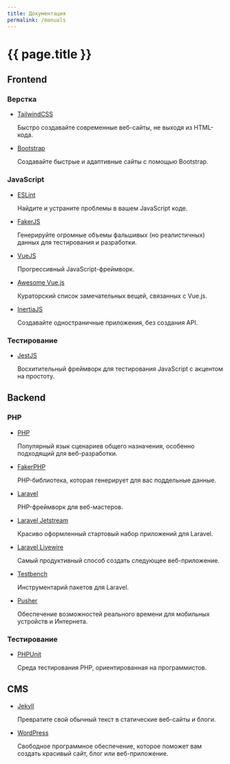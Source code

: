 ```yaml
---
title: Документация
permalink: /manuals
---
```


# {{ page.title }}

## Frontend

### Верстка

-   [TailwindCSS](https://tailwindcss.ru/)

    Быстро создавайте современные веб-сайты, не выходя из HTML-кода.

-   [Bootstrap](https://getbootstrap.com/)

    Создавайте быстрые и адаптивные сайты с помощью Bootstrap.

### JavaScript

-   [ESLint](https://eslint.org/)

    Найдите и устраните проблемы в вашем JavaScript коде.

-   [FakerJS](https://fakerjs.dev/)

    Генерируйте огромные объемы фальшивых (но реалистичных) данных для
    тестирования и разработки.

-   [VueJS](https://v3.ru.vuejs.org/)

    Прогрессивный JavaScript-фреймворк.

-   [Awesome Vue.js](https://github.com/vuejs/awesome-vue)

    Кураторский список замечательных вещей, связанных с Vue.js.

-   [InertiaJS](https://inertiajs.ru/)

    Создавайте одностраничные приложения, без создания API.

### Тестирование

-   [JestJS](https://jestjs.io/ru/)

    Восхитительный фреймворк для тестирования JavaScript с акцентом на простоту.

## Backend

### PHP

-   [PHP](https://www.php.net/)

    Популярный язык сценариев общего назначения, особенно подходящий для
    веб-разработки.

-   [FakerPHP](https://fakerphp.github.io/)

    PHP-библиотека, которая генерирует для вас поддельные данные.

-   [Laravel](https://laravel.com/)

    PHP-фреймворк для веб-мастеров.

-   [Laravel Jetstream](https://jetstream.laravel.com/introduction.html)

    Красиво оформленный стартовый набор приложений для Laravel.

-   [Laravel Livewire](https://livewire.laravel.com/)

    Самый продуктивный способ создать следующее веб-приложение.

-   [Testbench](https://packages.tools/)

    Инструментарий пакетов для Laravel.

-   [Pusher](https://pusher.com/)

    Обеспечение возможностей реального времени для мобильных устройств и
    Интернета.

### Тестирование

-   [PHPUnit](https://phpunit.de/index.html)

    Среда тестирования PHP, ориентированная на программистов.

## CMS

-   [Jekyll](https://jekyllrb.com/)

    Превратите свой обычный текст в статические веб-сайты и блоги.

-   [WordPress](https://ru.wordpress.org/)

    Свободное программное обеспечение, которое поможет вам создать красивый
    сайт, блог или веб-приложение.
